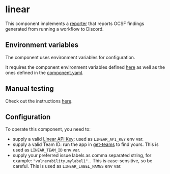 # linear

This component implements a [reporter](https://github.com/smithy-security/smithy/blob/main/sdk/component/component.go)
that reports OCSF findings generated from running a workflow to Discord.

## Environment variables

The component uses environment variables for configuration.

It requires the component
environment variables defined [here](https://github.com/smithy-security/smithy/blob/main/sdk/README.md#component)
as well as the ones defined in the [component.yaml](./component.yaml).

## Manual testing

Check out the instructions [here](./test/manual/README.md).

## Configuration

To operate this component, you need to:

* supply a valid [Linear API Key](https://linear.app/docs/api-and-webhooks): used as `LINEAR_API_KEY` env var.
* supply a valid Team ID: run the app in [get-teams](./test/get-teams) to find yours. This is used as `LINEAR_TEAM_ID` env var.
* supply your preferred issue labels as comma separated string, for example: `"vulnerability,mylabel1".`. This is case-sensitive, so be careful. This is used as `LINEAR_LABEL_NAMES` env var.
